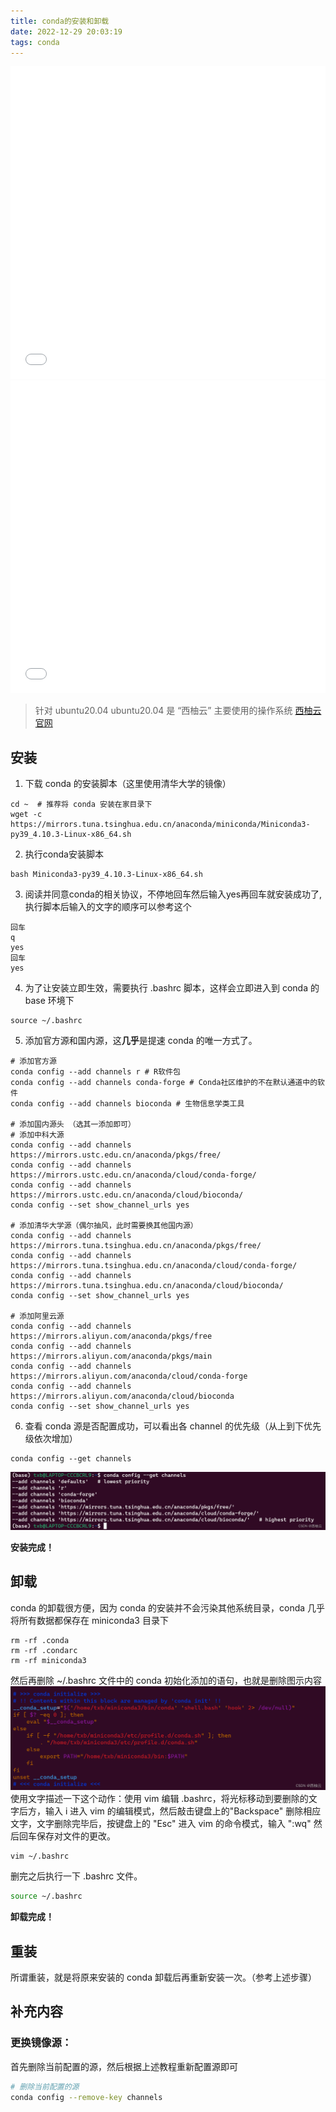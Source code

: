 ```yaml
---
title: conda的安装和卸载
date: 2022-12-29 20:03:19
tags: conda
---
```


<iframe src="//player.bilibili.com/player.html?aid=559359158&bvid=BV1xe4y1U7Fe&cid=881565520&page=1" style="width:100%;height:500px;min-width:375px;min-height:200px"scrolling="no" border="0" frameborder="no" framespacing="0" allowfullscreen="true"> </iframe>

<!--more-->
<iframe src="//player.bilibili.com/player.html?aid=731773217&bvid=BV1aD4y1r7H1&cid=881602406&page=1" style="width:100%;height:500px;min-width:375px;min-height:200px"scrolling="no" border="0" frameborder="no" framespacing="0" allowfullscreen="true"> </iframe>

> 针对 ubuntu20.04
> ubuntu20.04 是 “西柚云” 主要使用的操作系统  [西柚云官网](https://www.xiyoucloud.net/aff/VKRWMUHQ)

## 安装
1. 下载 conda 的安装脚本（这里使用清华大学的镜像）
```shell
cd ~  # 推荐将 conda 安装在家目录下
wget -c https://mirrors.tuna.tsinghua.edu.cn/anaconda/miniconda/Miniconda3-py39_4.10.3-Linux-x86_64.sh
```
2. 执行conda安装脚本
```shell
bash Miniconda3-py39_4.10.3-Linux-x86_64.sh
```
3. 阅读并同意conda的相关协议，不停地回车然后输入yes再回车就安装成功了, 执行脚本后输入的文字的顺序可以参考这个
```shell
回车
q
yes
回车
yes
```
4. 为了让安装立即生效，需要执行 .bashrc 脚本，这样会立即进入到 conda 的 base 环境下
```shell
source ~/.bashrc
```
5. 添加官方源和国内源，这**几乎**是提速 conda 的唯一方式了。
```shell
# 添加官方源
conda config --add channels r # R软件包
conda config --add channels conda-forge # Conda社区维护的不在默认通道中的软件
conda config --add channels bioconda # 生物信息学类工具

# 添加国内源头 （选其一添加即可）
# 添加中科大源
conda config --add channels https://mirrors.ustc.edu.cn/anaconda/pkgs/free/
conda config --add channels https://mirrors.ustc.edu.cn/anaconda/cloud/conda-forge/
conda config --add channels https://mirrors.ustc.edu.cn/anaconda/cloud/bioconda/
conda config --set show_channel_urls yes

# 添加清华大学源（偶尔抽风，此时需要换其他国内源）
conda config --add channels https://mirrors.tuna.tsinghua.edu.cn/anaconda/pkgs/free/
conda config --add channels https://mirrors.tuna.tsinghua.edu.cn/anaconda/cloud/conda-forge/
conda config --add channels https://mirrors.tuna.tsinghua.edu.cn/anaconda/cloud/bioconda/
conda config --set show_channel_urls yes

# 添加阿里云源
conda config --add channels https://mirrors.aliyun.com/anaconda/pkgs/free
conda config --add channels https://mirrors.aliyun.com/anaconda/pkgs/main
conda config --add channels https://mirrors.aliyun.com/anaconda/cloud/conda-forge
conda config --add channels https://mirrors.aliyun.com/anaconda/cloud/bioconda
conda config --set show_channel_urls yes
```
6. 查看 conda 源是否配置成功，可以看出各 channel 的优先级（从上到下优先级依次增加）
```shell
conda config --get channels
```
![在这里插入图片描述](conda的安装和卸载/048bebbd30d24fe182b924fd13e647d8.png)

**安装完成！**

## 卸载
conda 的卸载很方便，因为 conda 的安装并不会污染其他系统目录，conda 几乎将所有数据都保存在 miniconda3 目录下
```shell
rm -rf .conda
rm -rf .condarc
rm -rf miniconda3
```
然后再删除 ~/.bashrc 文件中的 conda 初始化添加的语句，也就是删除图示内容
![在这里插入图片描述](conda的安装和卸载/2dfb6c21b1514a6e9952b78b92e704ad.png)
使用文字描述一下这个动作：使用 vim 编辑 .bashrc，将光标移动到要删除的文字后方，输入 i 进入 vim 的编辑模式，然后敲击键盘上的"Backspace" 删除相应文字，文字删除完毕后，按键盘上的 "Esc" 进入 vim 的命令模式，输入 ":wq"  然后回车保存对文件的更改。

```shell
vim ~/.bashrc
```

删完之后执行一下 .bashrc 文件。
```bash
source ~/.bashrc
```
**卸载完成！**
## 重装
所谓重装，就是将原来安装的 conda 卸载后再重新安装一次。（参考上述步骤）

## 补充内容

### 更换镜像源：

首先删除当前配置的源，然后根据上述教程重新配置源即可

```bash
# 删除当前配置的源
conda config --remove-key channels
```

